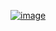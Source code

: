﻿[![image](https://github.com/user-attachments/assets/7f453c6c-a289-49d5-b3e1-d7ad66465f66)](https://www.acmicpc.net/problem/13549)
